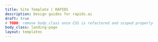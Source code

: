 ```yaml
---
title: Site Template | RAPIDS
description: Design guides for rapids.ai
draft: true
# TODO: remove body_class once CSS is refactored and scoped properly
body_class: landing-page
layout: templates
---
```

